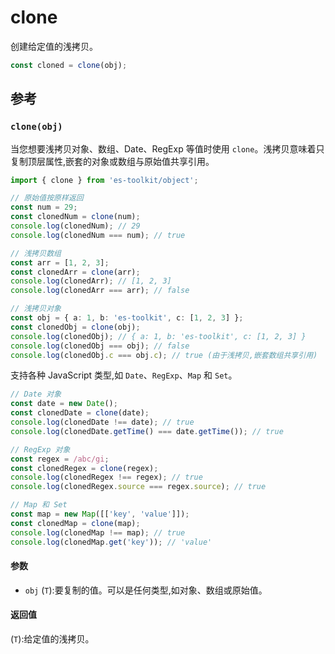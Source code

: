 # clone

创建给定值的浅拷贝。

```typescript
const cloned = clone(obj);
```

## 参考

### `clone(obj)`

当您想要浅拷贝对象、数组、Date、RegExp 等值时使用 `clone`。浅拷贝意味着只复制顶层属性,嵌套的对象或数组与原始值共享引用。

```typescript
import { clone } from 'es-toolkit/object';

// 原始值按原样返回
const num = 29;
const clonedNum = clone(num);
console.log(clonedNum); // 29
console.log(clonedNum === num); // true

// 浅拷贝数组
const arr = [1, 2, 3];
const clonedArr = clone(arr);
console.log(clonedArr); // [1, 2, 3]
console.log(clonedArr === arr); // false

// 浅拷贝对象
const obj = { a: 1, b: 'es-toolkit', c: [1, 2, 3] };
const clonedObj = clone(obj);
console.log(clonedObj); // { a: 1, b: 'es-toolkit', c: [1, 2, 3] }
console.log(clonedObj === obj); // false
console.log(clonedObj.c === obj.c); // true (由于浅拷贝,嵌套数组共享引用)
```

支持各种 JavaScript 类型,如 `Date`、`RegExp`、`Map` 和 `Set`。

```typescript
// Date 对象
const date = new Date();
const clonedDate = clone(date);
console.log(clonedDate !== date); // true
console.log(clonedDate.getTime() === date.getTime()); // true

// RegExp 对象
const regex = /abc/gi;
const clonedRegex = clone(regex);
console.log(clonedRegex !== regex); // true
console.log(clonedRegex.source === regex.source); // true

// Map 和 Set
const map = new Map([['key', 'value']]);
const clonedMap = clone(map);
console.log(clonedMap !== map); // true
console.log(clonedMap.get('key')); // 'value'
```

#### 参数

- `obj` (`T`):要复制的值。可以是任何类型,如对象、数组或原始值。

#### 返回值

(`T`):给定值的浅拷贝。
